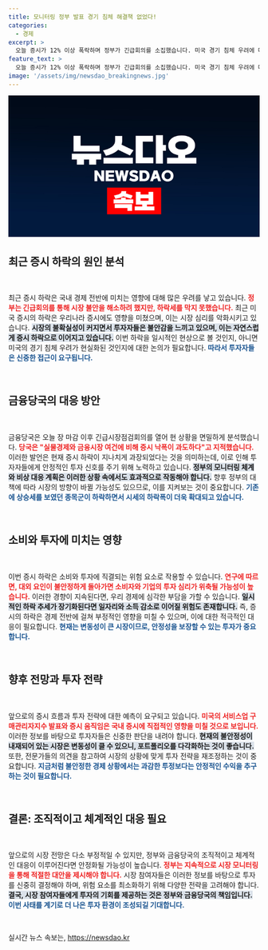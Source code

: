 ```yaml
---
title: 모니터링 정부 발표 경기 침체 해결책 없었다!
categories:
  - 경제
excerpt: >
  오늘 증시가 12% 이상 폭락하며 정부가 긴급회의를 소집했습니다. 미국 경기 침체 우려에 따른 불안감으로 혼란이 가중되는 가운데, 내일 국내 증시에 미칠 영향은 주목해야 합니다.
feature_text: >
  오늘 증시가 12% 이상 폭락하며 정부가 긴급회의를 소집했습니다. 미국 경기 침체 우려에 따른 불안감으로 혼란이 가중되는 가운데, 내일 국내 증시에 미칠 영향은 주목해야 합니다.
image: '/assets/img/newsdao_breakingnews.jpg'
---
```


<p><img src="/assets/img/newsdao_breakingnews.jpg" alt="ranknews 속보" /></p>

<h2 data-ke-size="size26">최근 증시 하락의 원인 분석</h2>

<p data-ke-size="size16">&nbsp;</p>

<p>최근 증시 하락은 국내 경제 전반에 미치는 영향에 대해 많은 우려를 낳고 있습니다. <b><span style="color: #ee2323;">정부는 긴급회의를 통해 시장 불안을 해소하려 했지만, 하락세를 막지 못했습니다.</span></b> 최근 미국 증시의 하락은 우리나라 증시에도 영향을 미쳤으며, 이는 시장 심리를 악화시키고 있습니다. <b><span style="background-color: #21538527;">시장의 불확실성이 커지면서 투자자들은 불안감을 느끼고 있으며, 이는 자연스럽게 증시 하락으로 이어지고 있습니다.</span></b> 이번 하락을 일시적인 현상으로 볼 것인지, 아니면 미국의 경기 침체 우려가 현실화된 것인지에 대한 논의가 필요합니다. <b><span style="color: #1a5490;">따라서 투자자들은 신중한 접근이 요구됩니다.</span></b></p>

<p data-ke-size="size16">&nbsp;</p>

<h2 data-ke-size="size26">금융당국의 대응 방안</h2>

<p data-ke-size="size16">&nbsp;</p>

<p>금융당국은 오늘 장 마감 이후 긴급시장점검회의를 열어 현 상황을 면밀하게 분석했습니다. <b><span style="color: #ee2323;">당국은 "실물경제와 금융시장 여건에 비해 증시 낙폭이 과도하다"고 지적했습니다.</span></b> 이러한 발언은 현재 증시 하락이 지나치게 과장되었다는 것을 의미하는데, 이로 인해 투자자들에게 안정적인 투자 신호를 주기 위해 노력하고 있습니다. <b><span style="background-color: #21538527;">정부의 모니터링 체계와 비상 대응 계획은 이러한 상황 속에서도 효과적으로 작동해야 합니다.</span></b> 향후 정부의 대책에 따라 시장의 방향이 바뀔 가능성도 있으므로, 이를 지켜보는 것이 중요합니다. <b><span style="color: #1a5490;">기존에 상승세를 보였던 종목군이 하락하면서 시세의 하락폭이 더욱 확대되고 있습니다.</span></b></p>

<p data-ke-size="size16">&nbsp;</p>

<h2 data-ke-size="size26">소비와 투자에 미치는 영향</h2>

<p data-ke-size="size16">&nbsp;</p>

<p>이번 증시 하락은 소비와 투자에 직결되는 위험 요소로 작용할 수 있습니다. <b><span style="color: #ee2323;">연구에 따르면, 대외 요인이 불안정하게 돌아가면 소비자와 기업의 투자 심리가 위축될 가능성이 높습니다.</span></b> 이러한 경향이 지속된다면, 우리 경제에 심각한 부담을 가할 수 있습니다. <b><span style="background-color: #21538527;">일시적인 하락 추세가 장기화된다면 일자리와 소득 감소로 이어질 위험도 존재합니다.</span></b> 즉, 증시의 하락은 경제 전반에 걸쳐 부정적인 영향을 미칠 수 있으며, 이에 대한 적극적인 대응이 필요합니다. <b><span style="color: #1a5490;">현재는 변동성이 큰 시장이므로, 안정성을 보장할 수 있는 투자가 중요합니다.</span></b></p>

<p data-ke-size="size16">&nbsp;</p>

<h2 data-ke-size="size26">향후 전망과 투자 전략</h2>

<p data-ke-size="size16">&nbsp;</p>

<p>앞으로의 증시 흐름과 투자 전략에 대한 예측이 요구되고 있습니다. <b><span style="color: #ee2323;">미국의 서비스업 구매관리자지수 발표와 증시 움직임은 국내 증시에 직접적인 영향을 미칠 것으로 보입니다.</span></b> 이러한 정보를 바탕으로 투자자들은 신중한 판단을 내려야 합니다. <b><span style="background-color: #21538527;">현재의 불안정성이 내재되어 있는 시장은 변동성이 클 수 있으니, 포트폴리오를 다각화하는 것이 좋습니다.</span></b> 또한, 전문가들의 의견을 참고하여 시장의 상황에 맞게 투자 전략을 재조정하는 것이 중요합니다. <b><span style="color: #1a5490;">지금처럼 불안정한 경제 상황에서는 과감한 투정보다는 안정적인 수익을 추구하는 것이 필요합니다.</span></b></p>

<p data-ke-size="size16">&nbsp;</p>

<h2 data-ke-size="size26">결론: 조직적이고 체계적인 대응 필요</h2>

<p data-ke-size="size16">&nbsp;</p>

<p>앞으로의 시장 전망은 다소 부정적일 수 있지만, 정부와 금융당국의 조직적이고 체계적인 대응이 이루어진다면 안정화될 가능성이 높습니다. <b><span style="color: #ee2323;">정부는 지속적으로 시장 모니터링을 통해 적절한 대안을 제시해야 합니다.</span></b> 시장 참여자들은 이러한 정보를 바탕으로 투자를 신중히 결정해야 하며, 위험 요소를 최소화하기 위해 다양한 전략을 고려해야 합니다. <b><span style="background-color: #21538527;">결국, 시장 참여자들에게 투자의 기회를 제공하는 것은 정부와 금융당국의 책임입니다.</span></b> <b><span style="color: #1a5490;">이번 사태를 계기로 더 나은 투자 환경이 조성되길 기대합니다.</span></b></p>

<p data-ke-size="size16">&nbsp;</p>
실시간 뉴스 속보는, <a href="https://newsdao.kr" rel="dofollow">https://newsdao.kr</a>


